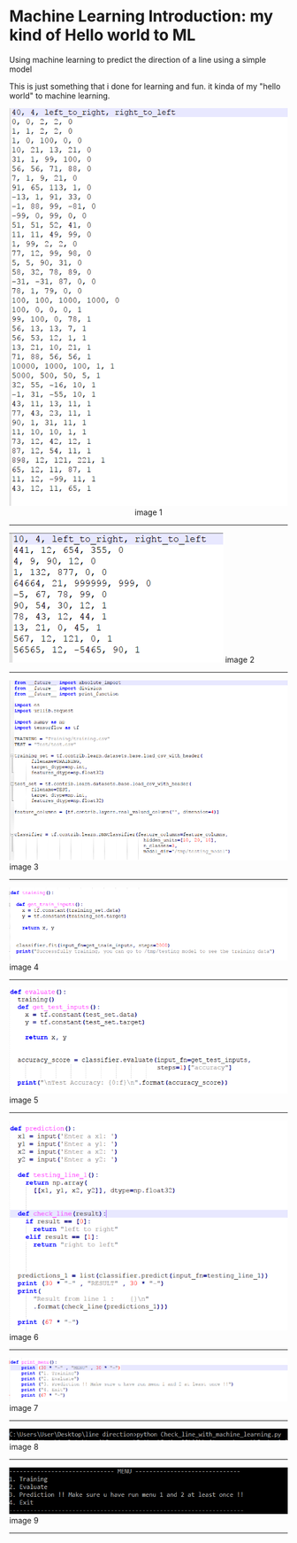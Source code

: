 # Machine Learning Introduction: my kind of Hello world to ML
Using machine learning to predict the direction of a line using a simple model

This is just something that i done for learning and fun.
it kinda of my "hello world" to machine learning.

<img src="screenshot/training.PNG" data-canonical-src="screenshot/Capture.PNG"  />
<center>image 1</center>

---

<img src="screenshot/evaluate.PNG" data-canonical-src="screenshot/Capture.PNG"  />
image 2

---

<img src="screenshot/model.PNG" data-canonical-src="screenshot/Capture.PNG"  />
image 3

---

<img src="screenshot/train_model.PNG" data-canonical-src="screenshot/Capture.PNG"  />
image 4

---

<img src="screenshot/evaluate_model.PNG" data-canonical-src="screenshot/Capture.PNG"  />
image 5

---

<img src="screenshot/prediction.PNG" data-canonical-src="screenshot/Capture.PNG"  />
image 6

---

<img src="screenshot/menu.PNG" data-canonical-src="screenshot/Capture.PNG"  />
image 7

---

<img src="screenshot/start.PNG" data-canonical-src="screenshot/Capture.PNG"  />
image 8

---

<img src="screenshot/menu2.PNG" data-canonical-src="screenshot/Capture.PNG"  />
image 9

---

